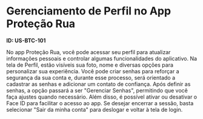 # Gerenciamento de Perfil no App Proteção Rua

**ID: US-BTC-101**

No app Proteção Rua, você pode acessar seu perfil para atualizar informações pessoais e controlar algumas funcionalidades do aplicativo. Na tela de Perfil, estão visíveis sua foto, nome e diversas opções para personalizar sua experiência. Você pode criar senhas para reforçar a segurança da sua conta e, durante esse processo, será orientado a cadastrar as senhas e adicionar um contato de confiança. Após definir as senhas, a opção passará a ser "Gerenciar Senhas", permitindo que você faça ajustes quando necessário. Além disso, é possível ativar ou desativar o Face ID para facilitar o acesso ao app. Se desejar encerrar a sessão, basta selecionar "Sair da minha conta" para deslogar e voltar à tela de login.